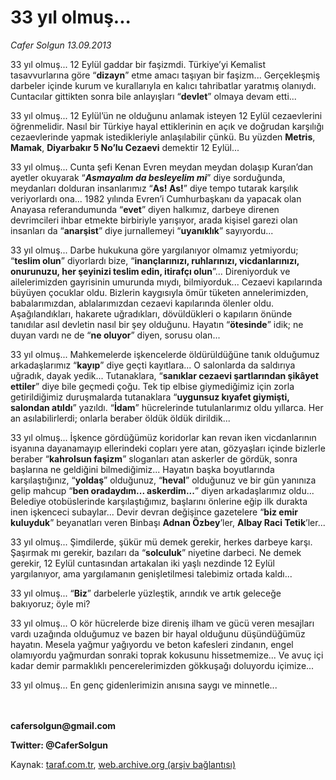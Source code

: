 # 33 yıl olmuş...

*Cafer Solgun 13.09.2013*

<div class="yazi"><p>33 yıl olmuş... 12 Eylül gaddar bir faşizmdi. Türkiye’yi Kemalist tasavvurlarına göre “<b>dizayn</b>” etme amacı taşıyan bir faşizm... Gerçekleşmiş darbeler içinde kurum ve kurallarıyla en kalıcı tahribatlar yaratmış olanıydı. Cuntacılar gittikten sonra bile anlayışları “<b>devlet</b>” olmaya devam etti...</p>
<p>33 yıl olmuş... 12 Eylül’ün ne olduğunu anlamak isteyen 12 Eylül cezaevlerini öğrenmelidir. Nasıl bir Türkiye hayal ettiklerinin en açık ve doğrudan karşılığı cezaevlerinde yapmak istedikleriyle anlaşılabilir çünkü. Bu yüzden <b>Metris</b>, <b>Mamak</b>, <b>Diyarbakır 5 No’lu Cezaevi</b> demektir 12 Eylül...</p>
<p>33 yıl olmuş... Cunta şefi Kenan Evren meydan meydan dolaşıp Kuran’dan ayetler okuyarak “<b><i>Asmayalım da besleyelim mi</i></b>” diye sorduğunda, meydanları dolduran insanlarımız “<b>As! As!</b>” diye tempo tutarak karşılık veriyorlardı ona... 1982 yılında Evren’i Cumhurbaşkanı da yapacak olan Anayasa referandumunda “<b>evet</b>” diyen halkımız, darbeye direnen devrimcileri ihbar etmekte birbiriyle yarışıyor, arada kişisel garezi olan insanları da “<b>anarşist</b>” diye jurnallemeyi “<b>uyanıklık</b>” sayıyordu... </p>
<p>33 yıl olmuş... Darbe hukukuna göre yargılanıyor olmamız yetmiyordu; “<b>teslim olun</b>” diyorlardı bize, “<b>inançlarınızı, ruhlarınızı, vicdanlarınızı, onurunuzu, her şeyinizi teslim edin, itirafçı olun</b>”... Direniyorduk ve ailelerimizden gayrisinin umurunda mıydı, bilmiyorduk... Cezaevi kapılarında büyüyen çocuklar oldu. Bizlerin kaygısıyla ömür tüketen annelerimizden, babalarımızdan, ablalarımızdan cezaevi kapılarında ölenler oldu. Aşağılandıkları, hakarete uğradıkları, dövüldükleri o kapıların önünde tanıdılar asıl devletin nasıl bir şey olduğunu. Hayatın “<b>ötesinde</b>” idik; ne duyan vardı ne de “<b>ne oluyor</b>” diyen, sorusu olan...</p>
<p>33 yıl olmuş... Mahkemelerde işkencelerde öldürüldüğüne tanık olduğumuz arkadaşlarımız “<b>kayıp</b>” diye geçti kayıtlara... O salonlarda da saldırıya uğradık, dayak yedik... Tutanaklara, “<b>sanıklar cezaevi şartlarından şikâyet ettiler</b>” diye bile geçmedi çoğu. Tek tip elbise giymediğimiz için zorla getirildiğimiz duruşmalarda tutanaklara “<b>uygunsuz kıyafet giymişti, salondan atıldı</b>” yazıldı. “<b>İdam</b>” hücrelerinde tutulanlarımız oldu yıllarca. Her an asılabilirlerdi; onlarla beraber öldük öldük dirildik...</p>
<p>33 yıl olmuş... İşkence gördüğümüz koridorlar kan revan iken vicdanlarının isyanına dayanamayıp ellerindeki copları yere atan, gözyaşları içinde bizlerle beraber “<b>kahrolsun faşizm</b>” sloganları atan askerler de gördük, sonra başlarına ne geldiğini bilmediğimiz... Hayatın başka boyutlarında karşılaştığınız, “<b>yoldaş</b>” olduğunuz, “<b>heval</b>” olduğunuz ve bir gün yanınıza gelip mahcup “<b>ben oradaydım... askerdim...</b>” diyen arkadaşlarımız oldu... Belediye otobüslerinde karşılaştığımız, başlarını önlerine eğip ilk durakta inen işkenceci subaylar... Devir devran değişince gazetelere “<b>biz emir kuluyduk</b>” beyanatları veren Binbaşı <b>Adnan Özbey</b>’ler, <b>Albay Raci Tetik</b>’ler...</p>
<p>33 yıl olmuş... Şimdilerde, şükür mü demek gerekir, herkes darbeye karşı. Şaşırmak mı gerekir, bazıları da “<b>solculuk</b>” niyetine darbeci. Ne demek gerekir, 12 Eylül cuntasından artakalan iki yaşlı nezdinde 12 Eylül yargılanıyor, ama yargılamanın genişletilmesi talebimiz ortada kaldı...</p>
<p>33 yıl olmuş... “<b>Biz</b>” darbelerle yüzleştik, arındık ve artık geleceğe bakıyoruz; öyle mi?</p>
<p>33 yıl olmuş... O kör hücrelerde bize direniş ilham ve gücü veren mesajları vardı uzağında olduğumuz ve bazen bir hayal olduğunu düşündüğümüz hayatın. Mesela yağmur yağıyordu ve beton kafesleri zindanın, engel olamıyordu yağmurdan sonraki toprak kokusunu hissetmemize... Ve avuç içi kadar demir parmaklıklı pencerelerimizden gökkuşağı doluyordu içimize...</p>
<p>33 yıl olmuş... En genç gidenlerimizin anısına saygı ve minnetle...</p>
<p><b><br/><br/>cafersolgun@gmail.com</b></p>
<p><b>Twitter: @CaferSolgun</b></p>
</div>

Kaynak: [taraf.com.tr](http://www.taraf.com.tr:80/cafer-solgun/makale-33-yil-olmus.htm), [web.archive.org (arşiv bağlantısı)](http://web.archive.org/web/20130914144124/http://www.taraf.com.tr:80/cafer-solgun/makale-33-yil-olmus.htm)
